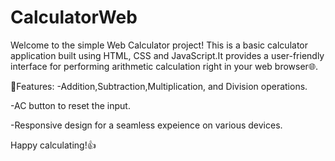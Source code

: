 # CalculatorWeb
Welcome to the simple Web Calculator project! This is a basic calculator application built using HTML, CSS and JavaScript.It provides a user-friendly interface for performing arithmetic calculation right in your web browser🌐.


🚀Features:
-Addition,Subtraction,Multiplication, and Division operations.

-AC button to reset the input.

-Responsive design for a seamless expeience on various devices.

Happy calculating!👍

